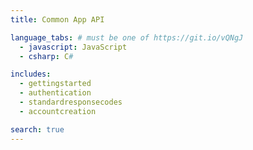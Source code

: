 ```yaml
---
title: Common App API

language_tabs: # must be one of https://git.io/vQNgJ
  - javascript: JavaScript
  - csharp: C#

includes:
  - gettingstarted
  - authentication
  - standardresponsecodes
  - accountcreation

search: true
---
```

